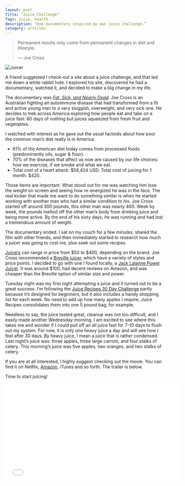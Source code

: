 ```yaml
---
layout: post
Title: “Juice Challenge”
Tags: juice, health
description: “One documentary inspired my own juice challenge.”
category: articles
---
```


> Permanent results only come from permanent changes in diet and lifestyle.
>  
> — Joe Cross

![Juicer](http://foursides.ca/images/juicer.jpg "Juicer")

A friend suggested I check-out a site about a juice challenge, and that led me down a white rabbit hole. I explored his site, discovered he had a documentary, watched it, and decided to make a big change in my life. 

The documentary was *[Fat, Sick, and Nearly Dead](http://www.amazon.com/gp/product/B004V4ASGC/ref=as_li_tl?ie=UTF8&camp=1789&creative=390957&creativeASIN=B004V4ASGC&linkCode=as2&tag=four0b-20&linkId=CSBRGA6OXDPKBU7D "Fat, Sick and Nearly Dead")*. Joe Cross is an Australian fighting an autoimmune disease that had transformed from a fit and active young man to a very sluggish, overweight, and very sick one. He decides to trek across America exploring how people eat and take on a juice fast: 60 days of nothing but juices squeezed from fresh fruit and vegetables. 

I watched with interest as he gave out the usual factoids about how poor the common man’s diet really is in America: 

- 61% of the American diet today comes from processed foods (predominantly oils, sugar & flour).
- 70% of the diseases that affect us now are caused by our life choices: how we exercise, if we smoke and what we eat.
- Total cost of a heart attack: $56,424 USD. Total cost of juicing for 1 month: $420.

Those items are important. What stood out for me was watching him lose the weight on screen and seeing how re-energized he was in the face. The real kicker that made me want to do something similar is when he started working with another man who had a similar condition to his. Joe Cross started off around 300 pounds, this other man was nearly 400. Week by week, the pounds melted off the other man’s body from drinking juice and being more active. By the end of his sixty days, he was running and had lost a tremendous amount of weight. 

The documentary ended. I sat on my couch for a few minutes, shared the film with other friends, and then immediately started to research how much a juicer was going to cost me, plus seek out some recipes.

[Juicers](http://www.amazon.com/s/?_encoding=UTF8&camp=1789&creative=390957&keywords=juicer&linkCode=ur2&qid=1415216129&rh=n%3A1055398%2Cn%3A284507%2Cn%3A289913%2Cn%3A289926%2Ck%3Ajuicer&rnid=1063498&tag=four0b-20&linkId=IO7FCKENUB6B4JDD "Juicers | Amazon") can range in price from $50 to $400, depending on the brand. Joe Cross recommended a [Breville juicer](http://www.amazon.com/s/?_encoding=UTF8&camp=1789&creative=390957&field-keywords=breville%20juicer&linkCode=ur2&tag=four0b-20&url=search-alias%3Dgarden&linkId=JDMTTEEKGE7YWOP6 "Breville Juicer"), which have a variety of styles and price points. I decided to go with one I found locally, a [Jack Lalanne Power Juicer](http://www.amazon.com/gp/product/B000GHIVO4/ref=as_li_tl?ie=UTF8&camp=1789&creative=390957&creativeASIN=B000GHIVO4&linkCode=as2&tag=four0b-20&linkId=ACJ3TMONK7AUXZDB "Jack Lalanne Power Juicer"). It was around $100, had decent reviews on Amazon, and was cheaper than the Breville option of similar size and power. 

Tuesday night was my first night attempting a juice and it turned out to be a great success. I’m following the [Juice Recipes 30 Day Challenge](https://juicerecipes.com/30-day-challenge/ "Juice Recipes 30 Day Challenge") partly because it’s designed for beginners, but it also includes a handy shopping list for each week. No need to add up how many apples I require, Juice Recipes consolidates them into one 5 pound bag, for example. 

Needless to say, the juice tasted great, cleanup was not too difficult, and I easily made another Wednesday morning. I am excited to see where this takes me and wonder if I could pull off an all juice fast for 7-10 days to flush out my system. For now, it is only one heavy juice a day and will see how I feel after 30 days. By heavy juice, I mean a juice that is rather condensed. Last night’s juice was: three apples, three large carrots, and four stalks of celery. This morning’s juice was five apples, two oranges, and two stalks of celery. 

If you are at all interested, I highly suggest checking out the movie. You can find it on Netflix, [Amazon](http://www.amazon.com/gp/product/B004V4ASGC/ref=as_li_tl?ie=UTF8&camp=1789&creative=390957&creativeASIN=B004V4ASGC&linkCode=as2&tag=four0b-20&linkId=CSBRGA6OXDPKBU7D "Fat, Sick and Nearly Dead"), iTunes and so forth. The trailer is below. 

Time to start juicing!

<iframe width="560" height="315" src="//www.youtube.com/embed/Gv3vEXy_EwU" frameborder="0" allowfullscreen></iframe>